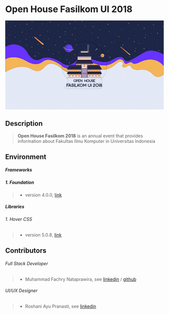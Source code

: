 # Open House Fasilkom UI 2018
![OH 2018](oh.png)

## Description
> **Open House Fasilkom 2018** is an annual event that provides information about Fakultas Ilmu Komputer in Universitas Indonesia

## Environment

##### Frameworks
##### 1. Foundation
> - version 4.0.0, [link](https://foundation.zurb.com/ "The most advanced responsive front-end framework in the world.")

##### Libraries
###### 1. Hover CSS
> - version 5.0.8, [link](http://ianlunn.github.io/Hover/ "Hover CSS Website")

## Contributors
###### Full Stack Developer
> - Muhammad Fachry Nataprawira, see [linkedin](https://www.linkedin.com/in/nataprawiraf/ "see Fachry on LinkedIn") / [github](https://github.com/ciferivalle "see Fachry on Github")

###### UI/UX Designer
> - Roshani Ayu Pranasti, see [linkedin](https://www.linkedin.com/in/roshani-ayu-pranasti/ "see Asti on LinkedIn")
